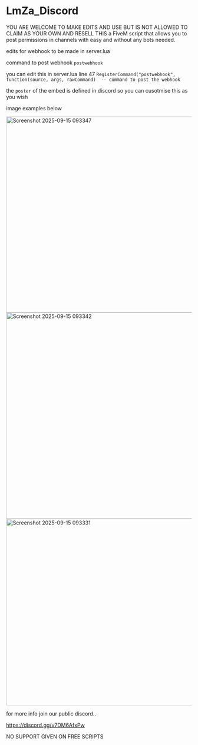 # LmZa_Discord
YOU ARE WELCOME TO MAKE EDITS AND USE BUT IS NOT ALLOWED TO CLAIM AS YOUR OWN AND RESELL THIS
a FiveM script that allows you to post permissions in channels with easy and without any bots needed.

edits for webhook to be made in server.lua

command to post webhook `postwebhook`

you can edit this in server.lua line 47
`RegisterCommand("postwebhook", function(source, args, rawCommand)  -- command to post the webhook`

the `poster` of the embed is defined in discord so you can cusotmise this as you wish 

image examples below


<img width="841" height="531" alt="Screenshot 2025-09-15 093347" src="https://github.com/user-attachments/assets/22e16398-e45f-4ed0-8d5f-64d957507adb" />
<img width="771" height="560" alt="Screenshot 2025-09-15 093342" src="https://github.com/user-attachments/assets/7d0eae18-7707-4eb9-af48-3a661fe0e865" />
<img width="631" height="506" alt="Screenshot 2025-09-15 093331" src="https://github.com/user-attachments/assets/3593e2b9-9b6b-4f20-9ccb-f002acdece4a" />


for more info join our public discord..

https://discord.gg/v7DM6AfxPw

NO SUPPORT GIVEN ON FREE SCRIPTS
